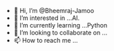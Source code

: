 - 👋 Hi, I’m @Bheemraj-Jamoo
- 👀 I’m interested in ...AI.
- 🌱 I’m currently learning ...Python
- 💞️ I’m looking to collaborate on ...
- 📫 How to reach me ...

<!---
Bheemraj-Jamoo/Bheemraj-Jamoo is a ✨ special ✨ repository because its `README.md` (this file) appears on your GitHub profile.
You can click the Preview link to take a look at your changes.
--->

